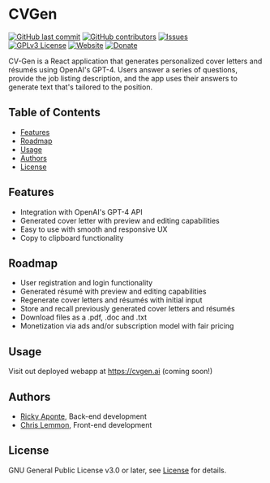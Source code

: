 # CVGen

[![GitHub last commit](https://img.shields.io/github/last-commit/Eaponte24/CV-Gen.svg?style=flat)](https://github.com/Eaponte24/CV-Gen/graphs/commit-activity)
[![GitHub contributors](https://img.shields.io/github/contributors/Eaponte24/CV-Gen.svg?style=flat)](https://github.com/Eaponte24/CV-Gen/graphs/contributors) 
[![Issues](https://img.shields.io/github/issues-raw/Eaponte24/CV-Gen.svg?maxAge=25000)](https://github.com/Eaponte24/CV-Gen/issues)  
[![GPLv3 License](https://img.shields.io/badge/License-GPL%20v3-yellow.svg)](https://github.com/Eaponte24/CV-Gen/blob/main/LICENSE)
[![Website](https://img.shields.io/website?up_color=green&up_message=online&url=https%3A%2F%2Fcvgen.ai)](https://cvgen.ai)
[![Donate](https://img.shields.io/badge/$-support-ff69b4.svg?style=flat)](https://www.buymeacoffee.com/fr5drjnkq7M) 

CV-Gen is a React application that generates personalized cover letters and résumés using OpenAI's GPT-4. Users answer a series of questions, provide the job listing description, and the app uses their answers to generate text that's tailored to the position.

## Table of Contents

- [Features](#features)
- [Roadmap](#roadmap)
- [Usage](#usage)
- [Authors](#authors)
- [License](#license)

## Features

- Integration with OpenAI's GPT-4 API
- Generated cover letter with preview and editing capabilities
- Easy to use with smooth and responsive UX
- Copy to clipboard functionality

## Roadmap

- User registration and login functionality
- Generated résumé with preview and editing capabilities
- Regenerate cover letters and résumés with initial input
- Store and recall previously generated cover letters and résumés
- Download files as a .pdf, .doc and .txt
- Monetization via ads and/or subscription model with fair pricing

## Usage

Visit out deployed webapp at https://cvgen.ai (coming soon!)

## Authors
- [Ricky Aponte](https://github.com/Eaponte24 "Ricky Aponte"), Back-end development
- [Chris Lemmon](https://github.com/theLemmonade "Chris Lemmon"), Front-end development

## License

GNU General Public License v3.0 or later, see [License](https://github.com/Eaponte24/CV-Gen/blob/main/LICENSE) for details.
